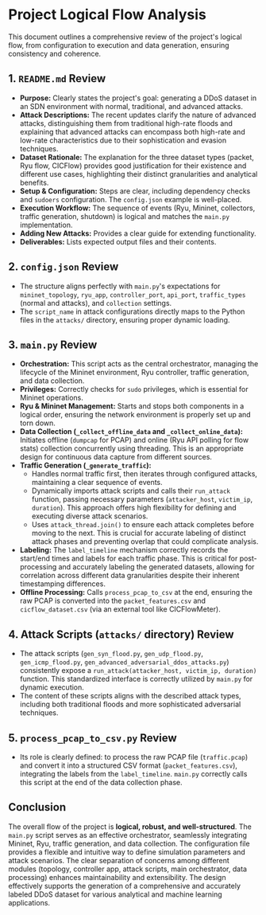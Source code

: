 # Project Logical Flow Analysis

This document outlines a comprehensive review of the project's logical flow, from configuration to execution and data generation, ensuring consistency and coherence.

## 1. `README.md` Review

*   **Purpose:** Clearly states the project's goal: generating a DDoS dataset in an SDN environment with normal, traditional, and advanced attacks.
*   **Attack Descriptions:** The recent updates clarify the nature of advanced attacks, distinguishing them from traditional high-rate floods and explaining that advanced attacks can encompass both high-rate and low-rate characteristics due to their sophistication and evasion techniques.
*   **Dataset Rationale:** The explanation for the three dataset types (packet, Ryu flow, CICFlow) provides good justification for their existence and different use cases, highlighting their distinct granularities and analytical benefits.
*   **Setup & Configuration:** Steps are clear, including dependency checks and `sudoers` configuration. The `config.json` example is well-placed.
*   **Execution Workflow:** The sequence of events (Ryu, Mininet, collectors, traffic generation, shutdown) is logical and matches the `main.py` implementation.
*   **Adding New Attacks:** Provides a clear guide for extending functionality.
*   **Deliverables:** Lists expected output files and their contents.

## 2. `config.json` Review

*   The structure aligns perfectly with `main.py`'s expectations for `mininet_topology`, `ryu_app`, `controller_port`, `api_port`, `traffic_types` (normal and attacks), and `collection` settings.
*   The `script_name` in attack configurations directly maps to the Python files in the `attacks/` directory, ensuring proper dynamic loading.

## 3. `main.py` Review

*   **Orchestration:** This script acts as the central orchestrator, managing the lifecycle of the Mininet environment, Ryu controller, traffic generation, and data collection.
*   **Privileges:** Correctly checks for `sudo` privileges, which is essential for Mininet operations.
*   **Ryu & Mininet Management:** Starts and stops both components in a logical order, ensuring the network environment is properly set up and torn down.
*   **Data Collection (`_collect_offline_data` and `_collect_online_data`):** Initiates offline (`dumpcap` for PCAP) and online (Ryu API polling for flow stats) collection concurrently using threading. This is an appropriate design for continuous data capture from different sources.
*   **Traffic Generation (`_generate_traffic`):**
    *   Handles normal traffic first, then iterates through configured attacks, maintaining a clear sequence of events.
    *   Dynamically imports attack scripts and calls their `run_attack` function, passing necessary parameters (`attacker_host`, `victim_ip`, `duration`). This approach offers high flexibility for defining and executing diverse attack scenarios.
    *   Uses `attack_thread.join()` to ensure each attack completes before moving to the next. This is crucial for accurate labeling of distinct attack phases and preventing overlap that could complicate analysis.
*   **Labeling:** The `label_timeline` mechanism correctly records the start/end times and labels for each traffic phase. This is critical for post-processing and accurately labeling the generated datasets, allowing for correlation across different data granularities despite their inherent timestamping differences.
*   **Offline Processing:** Calls `process_pcap_to_csv` at the end, ensuring the raw PCAP is converted into the `packet_features.csv` and `cicflow_dataset.csv` (via an external tool like CICFlowMeter).

## 4. Attack Scripts (`attacks/` directory) Review

*   The attack scripts (`gen_syn_flood.py`, `gen_udp_flood.py`, `gen_icmp_flood.py`, `gen_advanced_adversarial_ddos_attacks.py`) consistently expose a `run_attack(attacker_host, victim_ip, duration)` function. This standardized interface is correctly utilized by `main.py` for dynamic execution.
*   The content of these scripts aligns with the described attack types, including both traditional floods and more sophisticated adversarial techniques.

## 5. `process_pcap_to_csv.py` Review

*   Its role is clearly defined: to process the raw PCAP file (`traffic.pcap`) and convert it into a structured CSV format (`packet_features.csv`), integrating the labels from the `label_timeline`. `main.py` correctly calls this script at the end of the data collection phase.

## Conclusion

The overall flow of the project is **logical, robust, and well-structured**. The `main.py` script serves as an effective orchestrator, seamlessly integrating Mininet, Ryu, traffic generation, and data collection. The configuration file provides a flexible and intuitive way to define simulation parameters and attack scenarios. The clear separation of concerns among different modules (topology, controller app, attack scripts, main orchestrator, data processing) enhances maintainability and extensibility. The design effectively supports the generation of a comprehensive and accurately labeled DDoS dataset for various analytical and machine learning applications.